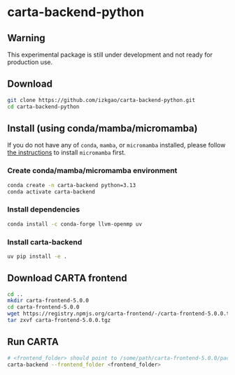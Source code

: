 # carta-backend-python

## Warning
This experimental package is still under development and not ready for production use.

## Download

```bash
git clone https://github.com/izkgao/carta-backend-python.git
cd carta-backend-python
```

## Install (using conda/mamba/micromamba)

If you do not have any of `conda`, `mamba`, or `micromamba` installed, please follow [the instructions](https://mamba.readthedocs.io/en/latest/installation/micromamba-installation.html) to install `micromamba` first.

### Create conda/mamba/micromamba environment

```bash
conda create -n carta-backend python=3.13
conda activate carta-backend
```

### Install dependencies

```bash
conda install -c conda-forge llvm-openmp uv
```

### Install carta-backend

```bash
uv pip install -e .
```

## Download CARTA frontend

```bash
cd ..
mkdir carta-frontend-5.0.0
cd carta-frontend-5.0.0
wget https://registry.npmjs.org/carta-frontend/-/carta-frontend-5.0.0.tgz
tar zxvf carta-frontend-5.0.0.tgz
```

## Run CARTA

```bash
# <frontend_folder> should point to /some/path/carta-frontend-5.0.0/package/build
carta-backend --frontend_folder <frontend_folder>
```






